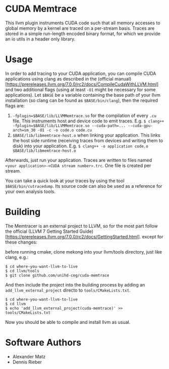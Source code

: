# CUDA Memtrace

This llvm plugin instruments CUDA code such that all memory accesses to global memory by a kernel are traced on a per-stream basis.
Traces are stored in a simple run-length encoded binary format, for which we
provide an io utils in a header only library.

# Usage

In order to add tracing to your CUDA application, you can compile CUDA applications
using clang as described in the
(official manual)[https://prereleases.llvm.org/7.0.0/rc2/docs/CompileCudaWithLLVM.html]
and two additional flags (using at least `-O1` might be necessary for some applications).
Let `$BASE` be a variable containing the base path of your llvm installation (so clang
can be found as `$BASE/bin/clang`), then the required flags are:

1. `-fplugin=$BASE/lib/LLVMMemtrace.so` for the compilation of every `.cu` file. This
	instruments host and device code to emit traces. E.g.
    `$ clang++ -fplugin=$BASE/lib/LLVMMemtrace.so --cuda-path=... --cuda-gpu-arch=sm_30 -O1 -c -o code.o code.cu`
2. `$BASE/lib/libmemtrace-host.o` when linking your application. This links the host
	side runtime (receiving traces from devices and writing them to disk) into
	your application. E.g.
    `$ clang++ -o application code.o $BASE/lib/libmemtrace-host.o`

Afterwards, just run your application.
Traces are written to files named `<your application>-<CUDA stream number>.trc`.
One file is created per stream.

You can take a quick look at your traces by using the tool `$BASE/bin/cutracedump`.
Its source code can also be used as a reference for your own analysis tools.

# Building

The Memtracer is an external project to LLVM, so for the most part follow the
official
(LLVM 7 Getting Started Guide)[https://prereleases.llvm.org/7.0.0/rc2/docs/GettingStarted.html].
except for these changes:

before running cmake, clone mekong into your llvm/tools directory, just
like clang, e.g.:

```
$ cd where-you-want-llvm-to-live
$ cd llvm/tools
$ git clone github.com/unihd-ceg/cuda-memtrace
```

And then include the project into the building process by adding an
`add_llvm_external_project` directo to `tools/CMakeLists.txt`.

```
$ cd where-you-want-llvm-to-live
$ cd llvm
$ echo 'add_llvm_external_project(cuda-memtrace)' >> tools/CMakeLists.txt
```

Now you should be able to compile and install llvm as usual.

# Software Authors

- Alexander Matz
- Dennis Rieber
